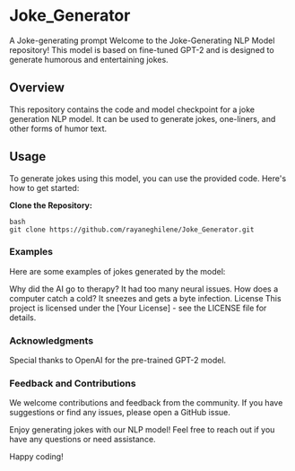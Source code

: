 # Joke_Generator
A Joke-generating prompt 
Welcome to the Joke-Generating NLP Model repository! This model is based on fine-tuned GPT-2 and is designed to generate humorous and entertaining jokes.

## Overview

This repository contains the code and model checkpoint for a joke generation NLP model. It can be used to generate jokes, one-liners, and other forms of humor text.

## Usage

To generate jokes using this model, you can use the provided code. Here's how to get started:

**Clone the Repository:**
```
bash
git clone https://github.com/rayaneghilene/Joke_Generator.git
```

   

### Examples
Here are some examples of jokes generated by the model:

Why did the AI go to therapy? It had too many neural issues.
How does a computer catch a cold? It sneezes and gets a byte infection.
License
This project is licensed under the [Your License] - see the LICENSE file for details.


### Acknowledgments
Special thanks to OpenAI for the pre-trained GPT-2 model.

### Feedback and Contributions
We welcome contributions and feedback from the community. If you have suggestions or find any issues, please open a GitHub issue.

Enjoy generating jokes with our NLP model! Feel free to reach out if you have any questions or need assistance.


Happy coding!
